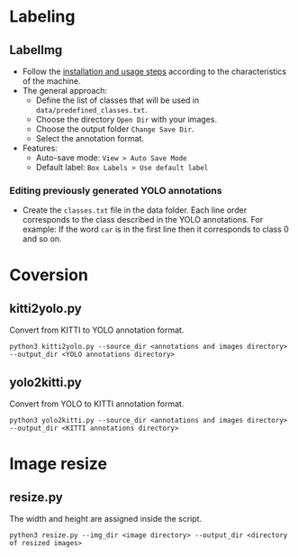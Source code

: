 # Labeling

## LabelImg

* Follow the [installation and usage steps](https://github.com/tzutalin/labelImg) according to the characteristics of the machine.
* The general approach:
  * Define the list of classes that will be used in `data/predefined_classes.txt`.
  * Choose the directory `Open Dir` with your images.
  * Choose the output folder `Change Save Dir`.
  * Select the annotation format.
* Features:
  * Auto-save mode: `View > Auto Save Mode`
  * Default label: `Box Labels > Use default label`

### Editing previously generated YOLO annotations 
* Create the `classes.txt` file in the data folder. Each line order corresponds to the class described in the YOLO annotations. For example: If the word `car` is in the first line then it corresponds to class 0 and so on.
# Coversion

## kitti2yolo.py

Convert from KITTI to YOLO annotation format.

`python3 kitti2yolo.py --source_dir <annotations and images directory> --output_dir <YOLO annotations directory>`

## yolo2kitti.py

Convert from YOLO to KITTI annotation format.

`python3 yolo2kitti.py --source_dir <annotations and images directory> --output_dir <KITTI annotations directory>`

# Image resize

## resize.py

The width and height are assigned inside the script.

`python3 resize.py --img_dir <image directory> --output_dir <directory of resized images>`
